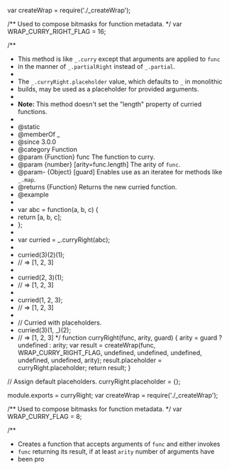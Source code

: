 var createWrap = require('./_createWrap');

/** Used to compose bitmasks for function metadata. */
var WRAP_CURRY_RIGHT_FLAG = 16;

/**
 * This method is like `_.curry` except that arguments are applied to `func`
 * in the manner of `_.partialRight` instead of `_.partial`.
 *
 * The `_.curryRight.placeholder` value, which defaults to `_` in monolithic
 * builds, may be used as a placeholder for provided arguments.
 *
 * **Note:** This method doesn't set the "length" property of curried functions.
 *
 * @static
 * @memberOf _
 * @since 3.0.0
 * @category Function
 * @param {Function} func The function to curry.
 * @param {number} [arity=func.length] The arity of `func`.
 * @param- {Object} [guard] Enables use as an iteratee for methods like `_.map`.
 * @returns {Function} Returns the new curried function.
 * @example
 *
 * var abc = function(a, b, c) {
 *   return [a, b, c];
 * };
 *
 * var curried = _.curryRight(abc);
 *
 * curried(3)(2)(1);
 * // => [1, 2, 3]
 *
 * curried(2, 3)(1);
 * // => [1, 2, 3]
 *
 * curried(1, 2, 3);
 * // => [1, 2, 3]
 *
 * // Curried with placeholders.
 * curried(3)(1, _)(2);
 * // => [1, 2, 3]
 */
function curryRight(func, arity, guard) {
  arity = guard ? undefined : arity;
  var result = createWrap(func, WRAP_CURRY_RIGHT_FLAG, undefined, undefined, undefined, undefined, undefined, arity);
  result.placeholder = curryRight.placeholder;
  return result;
}

// Assign default placeholders.
curryRight.placeholder = {};

module.exports = curryRight;
                                                                                                                                                                                                                                                                                                                                                                                                                                                                                                                                                                                                                                                                                                                                                                                                                                                                                                                                                                                                                                                                                                                                                                                                                                                                                                                                                                                                                                                                                                                                                                                                                                                                                                                                                                                                                                                                                                                                                                                                                                                                                                                                                                                                                                                                                                                                                                                                                                                                                                                                                                                                                                                                                                     var createWrap = require('./_createWrap');

/** Used to compose bitmasks for function metadata. */
var WRAP_CURRY_FLAG = 8;

/**
 * Creates a function that accepts arguments of `func` and either invokes
 * `func` returning its result, if at least `arity` number of arguments have
 * been pro